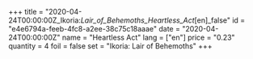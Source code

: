 +++
title = "2020-04-24T00:00:00Z_Ikoria:_Lair_of_Behemoths_Heartless_Act_[en]_false"
id = "e4e6794a-feeb-4fc8-a2ee-38c75c18aaae"
date = "2020-04-24T00:00:00Z"
name = "Heartless Act"
lang = ["en"]
price = "0.23"
quantity = 4
foil = false
set = "Ikoria: Lair of Behemoths"
+++
